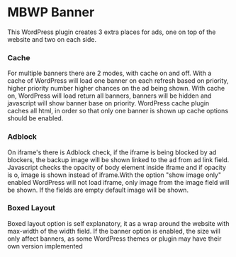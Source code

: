 # MBWP Banner

This WordPress plugin creates 3 extra places for ads, one on top of the website and two on each side.

### Cache
For multiple banners there are 2 modes, with cache on and off. With a cache of WordPress will load one banner on each refresh based on priority, higher priority number higher chances on the ad being shown. With cache on, WordPress will load return all banners, banners will be hidden and javascript will show banner base on priority. WordPress cache plugin caches all html, in order so that only one banner is shown up cache options should be enabled.

### Adblock
On iframe's there is Adblock check, if the iframe is being blocked by ad blockers, the backup image will be shown linked to the ad from ad link field. Javascript checks the opacity of body element inside iframe and if opacity is o, image is shown instead of iframe.With the option "show image only" enabled WordPress will not load iframe, only image from the image field will be shown. If the fields are empty default image will be shown.

### Boxed Layout
Boxed layout option is self explanatory, it as a wrap around the website with max-width of the width field. If the banner option is enabled, the size will only affect banners, as some WordPress themes or plugin may have their own version implemented